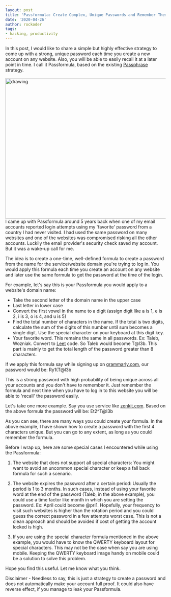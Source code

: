 ```yaml
---
layout: post
title: 'Passformula: Create Complex, Unique Passwords and Remember Them All'
date: '2020-04-26'
author: rockoder
tags:
- hacking, productivity
---
```


In this post, I would like to share a simple but highly effective strategy to come up with a strong, unique password each time you create a new account on any website. Also, you will be able to easily recall it at a later point in time. I call it Passformula, based on the existing [Passphrase](https://en.wikipedia.org/wiki/Passphrase) strategy.
<br/>
<br/>
<a href="https://xkcd.com/936/">
<img src="https://imgs.xkcd.com/comics/password_strength.png" alt="drawing" height="440" width="600"/>
</a>
<br/>
I came up with Passformula around 5 years back when one of my email accounts reported login attempts using my 'favorite' password from a country I had never visited. I had used the same password on many websites and one of the websites was compromised risking all the other accounts. Luckily the email provider's security check saved my account. But it was a wake-up call for me.

The idea is to create a one-time, well-defined formula to create a password from the name for the service/website domain you're trying to log in. You would apply this formula each time you create an account on any website and later use the same formula to get the password at the time of the login.

For example, let's say this is your Passformula you would apply to a website's domain name:
- Take the second letter of the domain name in the upper case
- Last letter in lower case
- Convert the first vowel in the name to a digit (assign digit like a is 1, e is 2, i is 3, o is 4, and u is 5)
- Find the total number of characters in the name. If the total is two digits, calculate the sum of the digits of this number until sum becomes a single digit. Use the special character on your keyboard at this digit key.
- Your favorite word. This remains the same in all passwords. Ex: Taleb, Wozniak. Convert to [Leet](https://en.wikipedia.org/wiki/Leet) code. So Taleb would become T@l3b. This part is mainly to get the total length of the password greater than 8 characters.

If we apply this formula say while signing up on [grammarly.com](grammarly.com), our password would be: Ry1(T@l3b

This is a strong password with high probability of being unique across all your accounts and you don't have to remember it. Just remember the formula and next time when you have to log in to this website you will be able to 'recall' the password easily.

Let's take one more example. Say you use service like [zenkit.com](zenkit.com). Based on the above formula the password will be: Et2^T@l3b

As you can see, there are many ways you could create your formula. In the above example, I have shown how to create a password with the first 4 characters unique. But you can go to any extent, as long as you could remember the formula.

Before I wrap up, here are some special cases I encountered while using the Passformula:
1. The website that does not support all special characters: You might want to avoid an uncommon special character or keep a fall back formula for such a scenario.

2. The website expires the password after a certain period: Usually the period is 1 to 3 months. In such cases, instead of using your favorite word at the end of the password (Taleb, in the above example), you could use a time factor like month in which you are setting the password. Ex: April could become @pri1. Hopefully, your frequency to visit such websites is higher than the rotation period and you could guess the correct password in a few attempts worst case. This is not a clean approach and should be avoided if cost of getting the account locked is high.

3. If you are using the special character formula mentioned in the above example, you would have to know the QWERTY keyboard layout for special characters. This may not be the case when say you are using mobile. Keeping the QWERTY keyboard image handy on mobile could be a solution to solve this problem.

Hope you find this useful. Let me know what you think.

Disclaimer - Needless to say, this is just a strategy to create a password and does not automatically make your account full proof. It could also have reverse effect, if you manage to leak your Passformula.